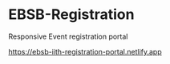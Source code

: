 # EBSB-Registration

Responsive Event registration portal

https://ebsb-iith-registration-portal.netlify.app